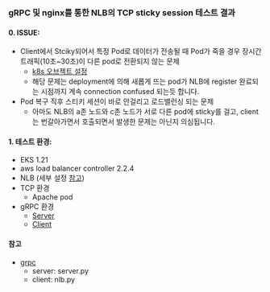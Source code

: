 ### gRPC 및 nginx를 통한 NLB의 TCP sticky session 테스트 결과 

#### 0. ISSUE: 
 - Client에서 Stciky되어서 특정 Pod로 데이터가 전송될 때 Pod가 죽을 경우 장시간 트래픽(10초~30초)이 다른 pod로 전환되지 않는 문제
   - [k8s 오브젝트 설정](k8s.yaml)
   - 해당 문제는 deployment에 의해 새롭게 뜨는 pod가 NLB에 register 완료되는 시점까지 계속 connection confused 되는듯 합니다.
 - Pod 복구 직후 스티키 세션이 바로 안걸리고 로드밸런싱 되는 문제
   - 아마도 NLB의 a존 노드와 c존 노드가 서로 다른 pod에 sticky를 걸고, client는 번갈아가면서 호출되면서 발생한 문제는 아닌지 의심됩니다. 

#### 1. 테스트 환경:
 - EKS 1.21
 - aws load balancer controller 2.2.4
 - NLB (세부 설정 [참고](k8s.yaml))
 - TCP 환경
   - Apache pod 
 - gRPC 환경
   - [Server](grpc/examples/python/xds/server.py)
   - [Client](grpc/examples/python/xds/nlb.py)

#### 참고
 - [grpc](https://github.com/grpc/grpc/tree/master/examples/python/helloworld)
   - server: server.py
   - client: nlb.py
